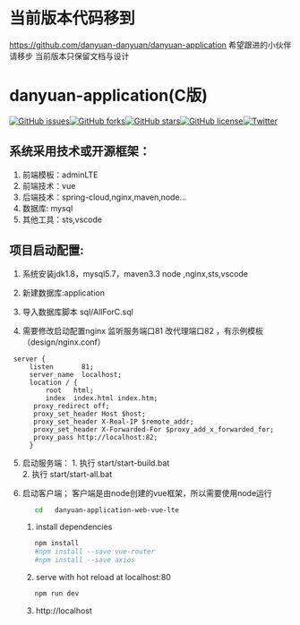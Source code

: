 # 当前版本代码移到 
https://github.com/danyuan-danyuan/danyuan-application
希望跟进的小伙伴请移步
当前版本只保留文档与设计


# danyuan-application(C版)

[![GitHub issues](https://img.shields.io/github/issues/514840279/danyuan-application.svg?style=plastic)](https://github.com/514840279/danyuan-application/issues)[![GitHub forks](https://img.shields.io/github/forks/514840279/danyuan-application.svg?style=plastic)](https://github.com/514840279/danyuan-application/network)[![GitHub stars](https://img.shields.io/github/stars/514840279/danyuan-application.svg?style=plastic)](https://github.com/514840279/danyuan-application/stargazers)[![GitHub license](https://img.shields.io/github/license/514840279/danyuan-application.svg?style=plastic)](https://github.com/514840279/danyuan-application/blob/master/LICENSE)[![Twitter](https://img.shields.io/twitter/url/https/github.com/514840279/danyuan-application.svg?style=social&style=plastic)](https://twitter.com/intent/tweet?text=Wow:&url=https%3A%2F%2Fgithub.com%2F514840279%2Fdanyuan-application)

## 系统采用技术或开源框架：

1. 前端模板：adminLTE
2. 前端技术：vue
3. 后端技术：spring-cloud,nginx,maven,node...
4. 数据库: mysql
5. 其他工具：sts,vscode

## 项目启动配置:

1. 系统安装jdk1.8，mysql5.7，maven3.3 node ,nginx,sts,vscode

2. 新建数据库:application

3. 导入数据库脚本 sql/AllForC.sql

4. 需要修改启动配置nginx 监听服务端口81 改代理端口82 ，有示例模板（design/nginx.conf）

  ```
   server {
       listen       81;
       server_name  localhost;
       location / {
           root   html;
           index  index.html index.htm;
  		proxy_redirect off;
  		proxy_set_header Host $host;
  		proxy_set_header X-Real-IP $remote_addr;
  		proxy_set_header X-Forwarded-For $proxy_add_x_forwarded_for;
  		proxy_pass http://localhost:82;
       }  
  ```

5. 启动服务端：
       1. 执行 start/start-build.bat  
       2. 执行 start/start-all.bat 

6. 启动客户端；
     客户端是由node创建的vue框架，所以需要使用node运行 
     ```bash
     	cd   danyuan-application-web-vue-lte
     ```
     1. install dependencies
     ```bash
     	npm install
     	#npm install --save vue-router
     	#npm install --save axios
     ```
     2. serve with hot reload at localhost:80
     ```bash
     	npm run dev
     ```

     3. http://localhost

